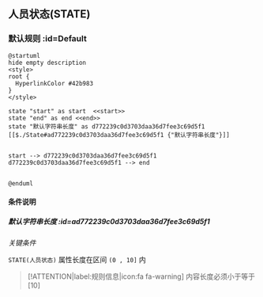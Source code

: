 ## 人员状态(STATE) <!-- {docsify-ignore-all} -->

   

### 默认规则 :id=Default

```plantuml
@startuml
hide empty description
<style>
root {
  HyperlinkColor #42b983
}
</style>

state "start" as start  <<start>>
state "end" as end <<end>>
state "默认字符串长度" as d772239c0d3703daa36d7fee3c69d5f1 [[$./State#ad772239c0d3703daa36d7fee3c69d5f1 {"默认字符串长度"}]]


start --> d772239c0d3703daa36d7fee3c69d5f1 
d772239c0d3703daa36d7fee3c69d5f1 --> end 


@enduml
```

#### 条件说明

##### 默认字符串长度 :id=ad772239c0d3703daa36d7fee3c69d5f1


*关键条件*


`STATE(人员状态)` 属性长度在区间 `(0 , 10]` 内

> [!ATTENTION|label:规则信息|icon:fa fa-warning]
> 内容长度必须小于等于[10]








